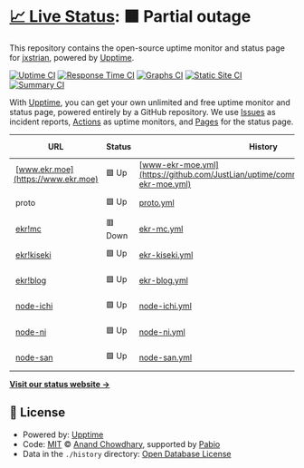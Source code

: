 # [📈 Live Status](https://status.ekr.moe): <!--live status--> **🟧 Partial outage**

This repository contains the open-source uptime monitor and status page for [jxstrian](https://www.justlian.com), powered by [Upptime](https://github.com/upptime/upptime).

[![Uptime CI](https://github.com/JustLian/uptime/workflows/Uptime%20CI/badge.svg)](https://github.com/JustLian/uptime/actions?query=workflow%3A%22Uptime+CI%22)
[![Response Time CI](https://github.com/JustLian/uptime/workflows/Response%20Time%20CI/badge.svg)](https://github.com/JustLian/uptime/actions?query=workflow%3A%22Response+Time+CI%22)
[![Graphs CI](https://github.com/JustLian/uptime/workflows/Graphs%20CI/badge.svg)](https://github.com/JustLian/uptime/actions?query=workflow%3A%22Graphs+CI%22)
[![Static Site CI](https://github.com/JustLian/uptime/workflows/Static%20Site%20CI/badge.svg)](https://github.com/JustLian/uptime/actions?query=workflow%3A%22Static+Site+CI%22)
[![Summary CI](https://github.com/JustLian/uptime/workflows/Summary%20CI/badge.svg)](https://github.com/JustLian/uptime/actions?query=workflow%3A%22Summary+CI%22)

With [Upptime](https://upptime.js.org), you can get your own unlimited and free uptime monitor and status page, powered entirely by a GitHub repository. We use [Issues](https://github.com/JustLian/uptime/issues) as incident reports, [Actions](https://github.com/JustLian/uptime/actions) as uptime monitors, and [Pages](https://status.ekr.moe) for the status page.

<!--start: status pages-->
<!-- This summary is generated by Upptime (https://github.com/upptime/upptime) -->
<!-- Do not edit this manually, your changes will be overwritten -->
<!-- prettier-ignore -->
| URL | Status | History | Response Time | Uptime |
| --- | ------ | ------- | ------------- | ------ |
| <img alt="" src="https://icons.duckduckgo.com/ip3/www.ekr.moe.ico" height="13"> [www.ekr.moe](https://www.ekr.moe) | 🟩 Up | [www-ekr-moe.yml](https://github.com/JustLian/uptime/commits/HEAD/history/www-ekr-moe.yml) | <details><summary><img alt="Response time graph" src="./graphs/www-ekr-moe/response-time-week.png" height="20"> 510ms</summary><br><a href="https://status.ekr.moe/history/www-ekr-moe"><img alt="Response time 485" src="https://img.shields.io/endpoint?url=https%3A%2F%2Fraw.githubusercontent.com%2FJustLian%2Fuptime%2FHEAD%2Fapi%2Fwww-ekr-moe%2Fresponse-time.json"></a><br><a href="https://status.ekr.moe/history/www-ekr-moe"><img alt="24-hour response time 516" src="https://img.shields.io/endpoint?url=https%3A%2F%2Fraw.githubusercontent.com%2FJustLian%2Fuptime%2FHEAD%2Fapi%2Fwww-ekr-moe%2Fresponse-time-day.json"></a><br><a href="https://status.ekr.moe/history/www-ekr-moe"><img alt="7-day response time 510" src="https://img.shields.io/endpoint?url=https%3A%2F%2Fraw.githubusercontent.com%2FJustLian%2Fuptime%2FHEAD%2Fapi%2Fwww-ekr-moe%2Fresponse-time-week.json"></a><br><a href="https://status.ekr.moe/history/www-ekr-moe"><img alt="30-day response time 522" src="https://img.shields.io/endpoint?url=https%3A%2F%2Fraw.githubusercontent.com%2FJustLian%2Fuptime%2FHEAD%2Fapi%2Fwww-ekr-moe%2Fresponse-time-month.json"></a><br><a href="https://status.ekr.moe/history/www-ekr-moe"><img alt="1-year response time 485" src="https://img.shields.io/endpoint?url=https%3A%2F%2Fraw.githubusercontent.com%2FJustLian%2Fuptime%2FHEAD%2Fapi%2Fwww-ekr-moe%2Fresponse-time-year.json"></a></details> | <details><summary><a href="https://status.ekr.moe/history/www-ekr-moe">100.00%</a></summary><a href="https://status.ekr.moe/history/www-ekr-moe"><img alt="All-time uptime 100.00%" src="https://img.shields.io/endpoint?url=https%3A%2F%2Fraw.githubusercontent.com%2FJustLian%2Fuptime%2FHEAD%2Fapi%2Fwww-ekr-moe%2Fuptime.json"></a><br><a href="https://status.ekr.moe/history/www-ekr-moe"><img alt="24-hour uptime 100.00%" src="https://img.shields.io/endpoint?url=https%3A%2F%2Fraw.githubusercontent.com%2FJustLian%2Fuptime%2FHEAD%2Fapi%2Fwww-ekr-moe%2Fuptime-day.json"></a><br><a href="https://status.ekr.moe/history/www-ekr-moe"><img alt="7-day uptime 100.00%" src="https://img.shields.io/endpoint?url=https%3A%2F%2Fraw.githubusercontent.com%2FJustLian%2Fuptime%2FHEAD%2Fapi%2Fwww-ekr-moe%2Fuptime-week.json"></a><br><a href="https://status.ekr.moe/history/www-ekr-moe"><img alt="30-day uptime 100.00%" src="https://img.shields.io/endpoint?url=https%3A%2F%2Fraw.githubusercontent.com%2FJustLian%2Fuptime%2FHEAD%2Fapi%2Fwww-ekr-moe%2Fuptime-month.json"></a><br><a href="https://status.ekr.moe/history/www-ekr-moe"><img alt="1-year uptime 100.00%" src="https://img.shields.io/endpoint?url=https%3A%2F%2Fraw.githubusercontent.com%2FJustLian%2Fuptime%2FHEAD%2Fapi%2Fwww-ekr-moe%2Fuptime-year.json"></a></details>
| <img alt="" src="https://icons.duckduckgo.com/ip3/null.ico" height="13"> proto | 🟩 Up | [proto.yml](https://github.com/JustLian/uptime/commits/HEAD/history/proto.yml) | <details><summary><img alt="Response time graph" src="./graphs/proto/response-time-week.png" height="20"> 677ms</summary><br><a href="https://status.ekr.moe/history/proto"><img alt="Response time 454" src="https://img.shields.io/endpoint?url=https%3A%2F%2Fraw.githubusercontent.com%2FJustLian%2Fuptime%2FHEAD%2Fapi%2Fproto%2Fresponse-time.json"></a><br><a href="https://status.ekr.moe/history/proto"><img alt="24-hour response time 660" src="https://img.shields.io/endpoint?url=https%3A%2F%2Fraw.githubusercontent.com%2FJustLian%2Fuptime%2FHEAD%2Fapi%2Fproto%2Fresponse-time-day.json"></a><br><a href="https://status.ekr.moe/history/proto"><img alt="7-day response time 677" src="https://img.shields.io/endpoint?url=https%3A%2F%2Fraw.githubusercontent.com%2FJustLian%2Fuptime%2FHEAD%2Fapi%2Fproto%2Fresponse-time-week.json"></a><br><a href="https://status.ekr.moe/history/proto"><img alt="30-day response time 498" src="https://img.shields.io/endpoint?url=https%3A%2F%2Fraw.githubusercontent.com%2FJustLian%2Fuptime%2FHEAD%2Fapi%2Fproto%2Fresponse-time-month.json"></a><br><a href="https://status.ekr.moe/history/proto"><img alt="1-year response time 454" src="https://img.shields.io/endpoint?url=https%3A%2F%2Fraw.githubusercontent.com%2FJustLian%2Fuptime%2FHEAD%2Fapi%2Fproto%2Fresponse-time-year.json"></a></details> | <details><summary><a href="https://status.ekr.moe/history/proto">100.00%</a></summary><a href="https://status.ekr.moe/history/proto"><img alt="All-time uptime 100.00%" src="https://img.shields.io/endpoint?url=https%3A%2F%2Fraw.githubusercontent.com%2FJustLian%2Fuptime%2FHEAD%2Fapi%2Fproto%2Fuptime.json"></a><br><a href="https://status.ekr.moe/history/proto"><img alt="24-hour uptime 100.00%" src="https://img.shields.io/endpoint?url=https%3A%2F%2Fraw.githubusercontent.com%2FJustLian%2Fuptime%2FHEAD%2Fapi%2Fproto%2Fuptime-day.json"></a><br><a href="https://status.ekr.moe/history/proto"><img alt="7-day uptime 100.00%" src="https://img.shields.io/endpoint?url=https%3A%2F%2Fraw.githubusercontent.com%2FJustLian%2Fuptime%2FHEAD%2Fapi%2Fproto%2Fuptime-week.json"></a><br><a href="https://status.ekr.moe/history/proto"><img alt="30-day uptime 100.00%" src="https://img.shields.io/endpoint?url=https%3A%2F%2Fraw.githubusercontent.com%2FJustLian%2Fuptime%2FHEAD%2Fapi%2Fproto%2Fuptime-month.json"></a><br><a href="https://status.ekr.moe/history/proto"><img alt="1-year uptime 100.00%" src="https://img.shields.io/endpoint?url=https%3A%2F%2Fraw.githubusercontent.com%2FJustLian%2Fuptime%2FHEAD%2Fapi%2Fproto%2Fuptime-year.json"></a></details>
| <img alt="" src="https://icons.duckduckgo.com/ip3/null.ico" height="13"> [ekr!mc](mc.ekr.moe) | 🟥 Down | [ekr-mc.yml](https://github.com/JustLian/uptime/commits/HEAD/history/ekr-mc.yml) | <details><summary><img alt="Response time graph" src="./graphs/ekr-mc/response-time-week.png" height="20"> 0ms</summary><br><a href="https://status.ekr.moe/history/ekr-mc"><img alt="Response time 0" src="https://img.shields.io/endpoint?url=https%3A%2F%2Fraw.githubusercontent.com%2FJustLian%2Fuptime%2FHEAD%2Fapi%2Fekr-mc%2Fresponse-time.json"></a><br><a href="https://status.ekr.moe/history/ekr-mc"><img alt="24-hour response time 0" src="https://img.shields.io/endpoint?url=https%3A%2F%2Fraw.githubusercontent.com%2FJustLian%2Fuptime%2FHEAD%2Fapi%2Fekr-mc%2Fresponse-time-day.json"></a><br><a href="https://status.ekr.moe/history/ekr-mc"><img alt="7-day response time 0" src="https://img.shields.io/endpoint?url=https%3A%2F%2Fraw.githubusercontent.com%2FJustLian%2Fuptime%2FHEAD%2Fapi%2Fekr-mc%2Fresponse-time-week.json"></a><br><a href="https://status.ekr.moe/history/ekr-mc"><img alt="30-day response time 0" src="https://img.shields.io/endpoint?url=https%3A%2F%2Fraw.githubusercontent.com%2FJustLian%2Fuptime%2FHEAD%2Fapi%2Fekr-mc%2Fresponse-time-month.json"></a><br><a href="https://status.ekr.moe/history/ekr-mc"><img alt="1-year response time 0" src="https://img.shields.io/endpoint?url=https%3A%2F%2Fraw.githubusercontent.com%2FJustLian%2Fuptime%2FHEAD%2Fapi%2Fekr-mc%2Fresponse-time-year.json"></a></details> | <details><summary><a href="https://status.ekr.moe/history/ekr-mc">100.00%</a></summary><a href="https://status.ekr.moe/history/ekr-mc"><img alt="All-time uptime 99.97%" src="https://img.shields.io/endpoint?url=https%3A%2F%2Fraw.githubusercontent.com%2FJustLian%2Fuptime%2FHEAD%2Fapi%2Fekr-mc%2Fuptime.json"></a><br><a href="https://status.ekr.moe/history/ekr-mc"><img alt="24-hour uptime 100.00%" src="https://img.shields.io/endpoint?url=https%3A%2F%2Fraw.githubusercontent.com%2FJustLian%2Fuptime%2FHEAD%2Fapi%2Fekr-mc%2Fuptime-day.json"></a><br><a href="https://status.ekr.moe/history/ekr-mc"><img alt="7-day uptime 100.00%" src="https://img.shields.io/endpoint?url=https%3A%2F%2Fraw.githubusercontent.com%2FJustLian%2Fuptime%2FHEAD%2Fapi%2Fekr-mc%2Fuptime-week.json"></a><br><a href="https://status.ekr.moe/history/ekr-mc"><img alt="30-day uptime 100.00%" src="https://img.shields.io/endpoint?url=https%3A%2F%2Fraw.githubusercontent.com%2FJustLian%2Fuptime%2FHEAD%2Fapi%2Fekr-mc%2Fuptime-month.json"></a><br><a href="https://status.ekr.moe/history/ekr-mc"><img alt="1-year uptime 99.97%" src="https://img.shields.io/endpoint?url=https%3A%2F%2Fraw.githubusercontent.com%2FJustLian%2Fuptime%2FHEAD%2Fapi%2Fekr-mc%2Fuptime-year.json"></a></details>
| <img alt="" src="https://icons.duckduckgo.com/ip3/kiseki.ekr.moe.ico" height="13"> [ekr!kiseki](https://kiseki.ekr.moe/) | 🟩 Up | [ekr-kiseki.yml](https://github.com/JustLian/uptime/commits/HEAD/history/ekr-kiseki.yml) | <details><summary><img alt="Response time graph" src="./graphs/ekr-kiseki/response-time-week.png" height="20"> 380ms</summary><br><a href="https://status.ekr.moe/history/ekr-kiseki"><img alt="Response time 419" src="https://img.shields.io/endpoint?url=https%3A%2F%2Fraw.githubusercontent.com%2FJustLian%2Fuptime%2FHEAD%2Fapi%2Fekr-kiseki%2Fresponse-time.json"></a><br><a href="https://status.ekr.moe/history/ekr-kiseki"><img alt="24-hour response time 364" src="https://img.shields.io/endpoint?url=https%3A%2F%2Fraw.githubusercontent.com%2FJustLian%2Fuptime%2FHEAD%2Fapi%2Fekr-kiseki%2Fresponse-time-day.json"></a><br><a href="https://status.ekr.moe/history/ekr-kiseki"><img alt="7-day response time 380" src="https://img.shields.io/endpoint?url=https%3A%2F%2Fraw.githubusercontent.com%2FJustLian%2Fuptime%2FHEAD%2Fapi%2Fekr-kiseki%2Fresponse-time-week.json"></a><br><a href="https://status.ekr.moe/history/ekr-kiseki"><img alt="30-day response time 518" src="https://img.shields.io/endpoint?url=https%3A%2F%2Fraw.githubusercontent.com%2FJustLian%2Fuptime%2FHEAD%2Fapi%2Fekr-kiseki%2Fresponse-time-month.json"></a><br><a href="https://status.ekr.moe/history/ekr-kiseki"><img alt="1-year response time 419" src="https://img.shields.io/endpoint?url=https%3A%2F%2Fraw.githubusercontent.com%2FJustLian%2Fuptime%2FHEAD%2Fapi%2Fekr-kiseki%2Fresponse-time-year.json"></a></details> | <details><summary><a href="https://status.ekr.moe/history/ekr-kiseki">100.00%</a></summary><a href="https://status.ekr.moe/history/ekr-kiseki"><img alt="All-time uptime 99.99%" src="https://img.shields.io/endpoint?url=https%3A%2F%2Fraw.githubusercontent.com%2FJustLian%2Fuptime%2FHEAD%2Fapi%2Fekr-kiseki%2Fuptime.json"></a><br><a href="https://status.ekr.moe/history/ekr-kiseki"><img alt="24-hour uptime 100.00%" src="https://img.shields.io/endpoint?url=https%3A%2F%2Fraw.githubusercontent.com%2FJustLian%2Fuptime%2FHEAD%2Fapi%2Fekr-kiseki%2Fuptime-day.json"></a><br><a href="https://status.ekr.moe/history/ekr-kiseki"><img alt="7-day uptime 100.00%" src="https://img.shields.io/endpoint?url=https%3A%2F%2Fraw.githubusercontent.com%2FJustLian%2Fuptime%2FHEAD%2Fapi%2Fekr-kiseki%2Fuptime-week.json"></a><br><a href="https://status.ekr.moe/history/ekr-kiseki"><img alt="30-day uptime 100.00%" src="https://img.shields.io/endpoint?url=https%3A%2F%2Fraw.githubusercontent.com%2FJustLian%2Fuptime%2FHEAD%2Fapi%2Fekr-kiseki%2Fuptime-month.json"></a><br><a href="https://status.ekr.moe/history/ekr-kiseki"><img alt="1-year uptime 99.99%" src="https://img.shields.io/endpoint?url=https%3A%2F%2Fraw.githubusercontent.com%2FJustLian%2Fuptime%2FHEAD%2Fapi%2Fekr-kiseki%2Fuptime-year.json"></a></details>
| <img alt="" src="https://icons.duckduckgo.com/ip3/blog.ekr.moe.ico" height="13"> [ekr!blog](https://blog.ekr.moe/) | 🟩 Up | [ekr-blog.yml](https://github.com/JustLian/uptime/commits/HEAD/history/ekr-blog.yml) | <details><summary><img alt="Response time graph" src="./graphs/ekr-blog/response-time-week.png" height="20"> 756ms</summary><br><a href="https://status.ekr.moe/history/ekr-blog"><img alt="Response time 1676" src="https://img.shields.io/endpoint?url=https%3A%2F%2Fraw.githubusercontent.com%2FJustLian%2Fuptime%2FHEAD%2Fapi%2Fekr-blog%2Fresponse-time.json"></a><br><a href="https://status.ekr.moe/history/ekr-blog"><img alt="24-hour response time 616" src="https://img.shields.io/endpoint?url=https%3A%2F%2Fraw.githubusercontent.com%2FJustLian%2Fuptime%2FHEAD%2Fapi%2Fekr-blog%2Fresponse-time-day.json"></a><br><a href="https://status.ekr.moe/history/ekr-blog"><img alt="7-day response time 756" src="https://img.shields.io/endpoint?url=https%3A%2F%2Fraw.githubusercontent.com%2FJustLian%2Fuptime%2FHEAD%2Fapi%2Fekr-blog%2Fresponse-time-week.json"></a><br><a href="https://status.ekr.moe/history/ekr-blog"><img alt="30-day response time 1087" src="https://img.shields.io/endpoint?url=https%3A%2F%2Fraw.githubusercontent.com%2FJustLian%2Fuptime%2FHEAD%2Fapi%2Fekr-blog%2Fresponse-time-month.json"></a><br><a href="https://status.ekr.moe/history/ekr-blog"><img alt="1-year response time 1676" src="https://img.shields.io/endpoint?url=https%3A%2F%2Fraw.githubusercontent.com%2FJustLian%2Fuptime%2FHEAD%2Fapi%2Fekr-blog%2Fresponse-time-year.json"></a></details> | <details><summary><a href="https://status.ekr.moe/history/ekr-blog">97.45%</a></summary><a href="https://status.ekr.moe/history/ekr-blog"><img alt="All-time uptime 99.59%" src="https://img.shields.io/endpoint?url=https%3A%2F%2Fraw.githubusercontent.com%2FJustLian%2Fuptime%2FHEAD%2Fapi%2Fekr-blog%2Fuptime.json"></a><br><a href="https://status.ekr.moe/history/ekr-blog"><img alt="24-hour uptime 99.17%" src="https://img.shields.io/endpoint?url=https%3A%2F%2Fraw.githubusercontent.com%2FJustLian%2Fuptime%2FHEAD%2Fapi%2Fekr-blog%2Fuptime-day.json"></a><br><a href="https://status.ekr.moe/history/ekr-blog"><img alt="7-day uptime 97.45%" src="https://img.shields.io/endpoint?url=https%3A%2F%2Fraw.githubusercontent.com%2FJustLian%2Fuptime%2FHEAD%2Fapi%2Fekr-blog%2Fuptime-week.json"></a><br><a href="https://status.ekr.moe/history/ekr-blog"><img alt="30-day uptime 99.23%" src="https://img.shields.io/endpoint?url=https%3A%2F%2Fraw.githubusercontent.com%2FJustLian%2Fuptime%2FHEAD%2Fapi%2Fekr-blog%2Fuptime-month.json"></a><br><a href="https://status.ekr.moe/history/ekr-blog"><img alt="1-year uptime 99.59%" src="https://img.shields.io/endpoint?url=https%3A%2F%2Fraw.githubusercontent.com%2FJustLian%2Fuptime%2FHEAD%2Fapi%2Fekr-blog%2Fuptime-year.json"></a></details>
| <img alt="" src="https://icons.duckduckgo.com/ip3/null.ico" height="13"> [node-ichi](ichi.ekr.moe) | 🟩 Up | [node-ichi.yml](https://github.com/JustLian/uptime/commits/HEAD/history/node-ichi.yml) | <details><summary><img alt="Response time graph" src="./graphs/node-ichi/response-time-week.png" height="20"> 132ms</summary><br><a href="https://status.ekr.moe/history/node-ichi"><img alt="Response time 118" src="https://img.shields.io/endpoint?url=https%3A%2F%2Fraw.githubusercontent.com%2FJustLian%2Fuptime%2FHEAD%2Fapi%2Fnode-ichi%2Fresponse-time.json"></a><br><a href="https://status.ekr.moe/history/node-ichi"><img alt="24-hour response time 151" src="https://img.shields.io/endpoint?url=https%3A%2F%2Fraw.githubusercontent.com%2FJustLian%2Fuptime%2FHEAD%2Fapi%2Fnode-ichi%2Fresponse-time-day.json"></a><br><a href="https://status.ekr.moe/history/node-ichi"><img alt="7-day response time 132" src="https://img.shields.io/endpoint?url=https%3A%2F%2Fraw.githubusercontent.com%2FJustLian%2Fuptime%2FHEAD%2Fapi%2Fnode-ichi%2Fresponse-time-week.json"></a><br><a href="https://status.ekr.moe/history/node-ichi"><img alt="30-day response time 115" src="https://img.shields.io/endpoint?url=https%3A%2F%2Fraw.githubusercontent.com%2FJustLian%2Fuptime%2FHEAD%2Fapi%2Fnode-ichi%2Fresponse-time-month.json"></a><br><a href="https://status.ekr.moe/history/node-ichi"><img alt="1-year response time 118" src="https://img.shields.io/endpoint?url=https%3A%2F%2Fraw.githubusercontent.com%2FJustLian%2Fuptime%2FHEAD%2Fapi%2Fnode-ichi%2Fresponse-time-year.json"></a></details> | <details><summary><a href="https://status.ekr.moe/history/node-ichi">100.00%</a></summary><a href="https://status.ekr.moe/history/node-ichi"><img alt="All-time uptime 99.99%" src="https://img.shields.io/endpoint?url=https%3A%2F%2Fraw.githubusercontent.com%2FJustLian%2Fuptime%2FHEAD%2Fapi%2Fnode-ichi%2Fuptime.json"></a><br><a href="https://status.ekr.moe/history/node-ichi"><img alt="24-hour uptime 100.00%" src="https://img.shields.io/endpoint?url=https%3A%2F%2Fraw.githubusercontent.com%2FJustLian%2Fuptime%2FHEAD%2Fapi%2Fnode-ichi%2Fuptime-day.json"></a><br><a href="https://status.ekr.moe/history/node-ichi"><img alt="7-day uptime 100.00%" src="https://img.shields.io/endpoint?url=https%3A%2F%2Fraw.githubusercontent.com%2FJustLian%2Fuptime%2FHEAD%2Fapi%2Fnode-ichi%2Fuptime-week.json"></a><br><a href="https://status.ekr.moe/history/node-ichi"><img alt="30-day uptime 100.00%" src="https://img.shields.io/endpoint?url=https%3A%2F%2Fraw.githubusercontent.com%2FJustLian%2Fuptime%2FHEAD%2Fapi%2Fnode-ichi%2Fuptime-month.json"></a><br><a href="https://status.ekr.moe/history/node-ichi"><img alt="1-year uptime 99.99%" src="https://img.shields.io/endpoint?url=https%3A%2F%2Fraw.githubusercontent.com%2FJustLian%2Fuptime%2FHEAD%2Fapi%2Fnode-ichi%2Fuptime-year.json"></a></details>
| <img alt="" src="https://icons.duckduckgo.com/ip3/null.ico" height="13"> [node-ni](ni.ekr.moe) | 🟩 Up | [node-ni.yml](https://github.com/JustLian/uptime/commits/HEAD/history/node-ni.yml) | <details><summary><img alt="Response time graph" src="./graphs/node-ni/response-time-week.png" height="20"> 132ms</summary><br><a href="https://status.ekr.moe/history/node-ni"><img alt="Response time 113" src="https://img.shields.io/endpoint?url=https%3A%2F%2Fraw.githubusercontent.com%2FJustLian%2Fuptime%2FHEAD%2Fapi%2Fnode-ni%2Fresponse-time.json"></a><br><a href="https://status.ekr.moe/history/node-ni"><img alt="24-hour response time 151" src="https://img.shields.io/endpoint?url=https%3A%2F%2Fraw.githubusercontent.com%2FJustLian%2Fuptime%2FHEAD%2Fapi%2Fnode-ni%2Fresponse-time-day.json"></a><br><a href="https://status.ekr.moe/history/node-ni"><img alt="7-day response time 132" src="https://img.shields.io/endpoint?url=https%3A%2F%2Fraw.githubusercontent.com%2FJustLian%2Fuptime%2FHEAD%2Fapi%2Fnode-ni%2Fresponse-time-week.json"></a><br><a href="https://status.ekr.moe/history/node-ni"><img alt="30-day response time 121" src="https://img.shields.io/endpoint?url=https%3A%2F%2Fraw.githubusercontent.com%2FJustLian%2Fuptime%2FHEAD%2Fapi%2Fnode-ni%2Fresponse-time-month.json"></a><br><a href="https://status.ekr.moe/history/node-ni"><img alt="1-year response time 113" src="https://img.shields.io/endpoint?url=https%3A%2F%2Fraw.githubusercontent.com%2FJustLian%2Fuptime%2FHEAD%2Fapi%2Fnode-ni%2Fresponse-time-year.json"></a></details> | <details><summary><a href="https://status.ekr.moe/history/node-ni">100.00%</a></summary><a href="https://status.ekr.moe/history/node-ni"><img alt="All-time uptime 100.00%" src="https://img.shields.io/endpoint?url=https%3A%2F%2Fraw.githubusercontent.com%2FJustLian%2Fuptime%2FHEAD%2Fapi%2Fnode-ni%2Fuptime.json"></a><br><a href="https://status.ekr.moe/history/node-ni"><img alt="24-hour uptime 100.00%" src="https://img.shields.io/endpoint?url=https%3A%2F%2Fraw.githubusercontent.com%2FJustLian%2Fuptime%2FHEAD%2Fapi%2Fnode-ni%2Fuptime-day.json"></a><br><a href="https://status.ekr.moe/history/node-ni"><img alt="7-day uptime 100.00%" src="https://img.shields.io/endpoint?url=https%3A%2F%2Fraw.githubusercontent.com%2FJustLian%2Fuptime%2FHEAD%2Fapi%2Fnode-ni%2Fuptime-week.json"></a><br><a href="https://status.ekr.moe/history/node-ni"><img alt="30-day uptime 100.00%" src="https://img.shields.io/endpoint?url=https%3A%2F%2Fraw.githubusercontent.com%2FJustLian%2Fuptime%2FHEAD%2Fapi%2Fnode-ni%2Fuptime-month.json"></a><br><a href="https://status.ekr.moe/history/node-ni"><img alt="1-year uptime 100.00%" src="https://img.shields.io/endpoint?url=https%3A%2F%2Fraw.githubusercontent.com%2FJustLian%2Fuptime%2FHEAD%2Fapi%2Fnode-ni%2Fuptime-year.json"></a></details>
| <img alt="" src="https://icons.duckduckgo.com/ip3/null.ico" height="13"> [node-san](san.ekr.moe) | 🟩 Up | [node-san.yml](https://github.com/JustLian/uptime/commits/HEAD/history/node-san.yml) | <details><summary><img alt="Response time graph" src="./graphs/node-san/response-time-week.png" height="20"> 134ms</summary><br><a href="https://status.ekr.moe/history/node-san"><img alt="Response time 116" src="https://img.shields.io/endpoint?url=https%3A%2F%2Fraw.githubusercontent.com%2FJustLian%2Fuptime%2FHEAD%2Fapi%2Fnode-san%2Fresponse-time.json"></a><br><a href="https://status.ekr.moe/history/node-san"><img alt="24-hour response time 151" src="https://img.shields.io/endpoint?url=https%3A%2F%2Fraw.githubusercontent.com%2FJustLian%2Fuptime%2FHEAD%2Fapi%2Fnode-san%2Fresponse-time-day.json"></a><br><a href="https://status.ekr.moe/history/node-san"><img alt="7-day response time 134" src="https://img.shields.io/endpoint?url=https%3A%2F%2Fraw.githubusercontent.com%2FJustLian%2Fuptime%2FHEAD%2Fapi%2Fnode-san%2Fresponse-time-week.json"></a><br><a href="https://status.ekr.moe/history/node-san"><img alt="30-day response time 116" src="https://img.shields.io/endpoint?url=https%3A%2F%2Fraw.githubusercontent.com%2FJustLian%2Fuptime%2FHEAD%2Fapi%2Fnode-san%2Fresponse-time-month.json"></a><br><a href="https://status.ekr.moe/history/node-san"><img alt="1-year response time 116" src="https://img.shields.io/endpoint?url=https%3A%2F%2Fraw.githubusercontent.com%2FJustLian%2Fuptime%2FHEAD%2Fapi%2Fnode-san%2Fresponse-time-year.json"></a></details> | <details><summary><a href="https://status.ekr.moe/history/node-san">100.00%</a></summary><a href="https://status.ekr.moe/history/node-san"><img alt="All-time uptime 99.99%" src="https://img.shields.io/endpoint?url=https%3A%2F%2Fraw.githubusercontent.com%2FJustLian%2Fuptime%2FHEAD%2Fapi%2Fnode-san%2Fuptime.json"></a><br><a href="https://status.ekr.moe/history/node-san"><img alt="24-hour uptime 100.00%" src="https://img.shields.io/endpoint?url=https%3A%2F%2Fraw.githubusercontent.com%2FJustLian%2Fuptime%2FHEAD%2Fapi%2Fnode-san%2Fuptime-day.json"></a><br><a href="https://status.ekr.moe/history/node-san"><img alt="7-day uptime 100.00%" src="https://img.shields.io/endpoint?url=https%3A%2F%2Fraw.githubusercontent.com%2FJustLian%2Fuptime%2FHEAD%2Fapi%2Fnode-san%2Fuptime-week.json"></a><br><a href="https://status.ekr.moe/history/node-san"><img alt="30-day uptime 100.00%" src="https://img.shields.io/endpoint?url=https%3A%2F%2Fraw.githubusercontent.com%2FJustLian%2Fuptime%2FHEAD%2Fapi%2Fnode-san%2Fuptime-month.json"></a><br><a href="https://status.ekr.moe/history/node-san"><img alt="1-year uptime 99.99%" src="https://img.shields.io/endpoint?url=https%3A%2F%2Fraw.githubusercontent.com%2FJustLian%2Fuptime%2FHEAD%2Fapi%2Fnode-san%2Fuptime-year.json"></a></details>

<!--end: status pages-->

[**Visit our status website →**](https://status.ekr.moe)

## 📄 License

- Powered by: [Upptime](https://github.com/upptime/upptime)
- Code: [MIT](./LICENSE) © [Anand Chowdhary](https://anandchowdhary.com), supported by [Pabio](https://pabio.com)
- Data in the `./history` directory: [Open Database License](https://opendatacommons.org/licenses/odbl/1-0/)
